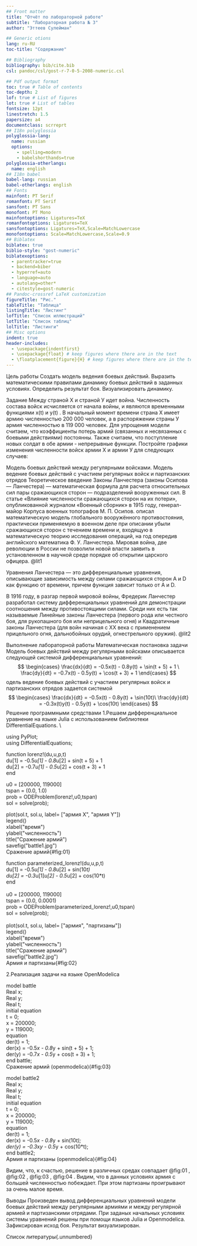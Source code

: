 ```yaml
---
## Front matter
title: "Отчёт по лабораторной работе"
subtitle: "Лабораторная работа № 3"
author: "Эттеев Сулейман"

## Generic otions
lang: ru-RU
toc-title: "Содержание"

## Bibliography
bibliography: bib/cite.bib
csl: pandoc/csl/gost-r-7-0-5-2008-numeric.csl

## Pdf output format
toc: true # Table of contents
toc-depth: 2
lof: true # List of figures
lot: true # List of tables
fontsize: 12pt
linestretch: 1.5
papersize: a4
documentclass: scrreprt
## I18n polyglossia
polyglossia-lang:
  name: russian
  options:
	- spelling=modern
	- babelshorthands=true
polyglossia-otherlangs:
  name: english
## I18n babel
babel-lang: russian
babel-otherlangs: english
## Fonts
mainfont: PT Serif
romanfont: PT Serif
sansfont: PT Sans
monofont: PT Mono
mainfontoptions: Ligatures=TeX
romanfontoptions: Ligatures=TeX
sansfontoptions: Ligatures=TeX,Scale=MatchLowercase
monofontoptions: Scale=MatchLowercase,Scale=0.9
## Biblatex
biblatex: true
biblio-style: "gost-numeric"
biblatexoptions:
  - parentracker=true
  - backend=biber
  - hyperref=auto
  - language=auto
  - autolang=other*
  - citestyle=gost-numeric
## Pandoc-crossref LaTeX customization
figureTitle: "Рис."
tableTitle: "Таблица"
listingTitle: "Листинг"
lofTitle: "Список иллюстраций"
lotTitle: "Список таблиц"
lolTitle: "Листинги"
## Misc options
indent: true
header-includes:
  - \usepackage{indentfirst}
  - \usepackage{float} # keep figures where there are in the text
  - \floatplacement{figure}{H} # keep figures where there are in the text
---
```

Цель работы
Создать модель ведения боевых действий. Выразить математическими правилами динамику боевых действий в заданных условиях. Определить результат боя. Визуализировать динамику.

Задание
Между страной Х и страной У идет война. Численность состава войск исчисляется от начала войны, и являются временными функциями x(t) и y(t) . В начальный момент времени страна Х имеет армию численностью 200 000 человек, а в распоряжении страны У армия численностью в 119 000 человек. Для упрощения модели считаем, что коэффициенты потерь армий (связанных и несвязанных с боевыми действиями) постоянны. Также считаем, что поступление новых солдат в обе армии - непрерывные функции.
Постройте графики изменения численности войск армии Х и армии У для следующих случаев:

Модель боевых действий между регулярными войсками.
Модель ведение боевых действий с участием регулярных войск и партизанских отрядов
Теоретическое введение
Законы Ланчестера (законы Осипова — Ланчестера) — математическая формула для расчета относительных сил пары сражающихся сторон — подразделений вооруженных сил. В статье «Влияние численности сражающихся сторон на их потери», опубликованной журналом «Военный сборник» в 1915 году, генерал-майор Корпуса военных топографов М. П. Осипов. описал математическую модель глобального вооружённого противостояния, практически применяемую в военном деле при описании убыли сражающихся сторон с течением времени и, входящую в математическую теорию исследования операций, на год опередив английского математика Ф. У. Ланчестера. Мировая война, две революции в России не позволили новой власти заявить в установленном в научной среде порядке об открытии царского офицера. @lit1

Уравнения Ланчестера — это дифференциальные уравнения, описывающие зависимость между силами сражающихся сторон A и D как функцию от времени, причем функция зависит только от A и D.

В 1916 году, в разгар первой мировой войны, Фредерик Ланчестер разработал систему дифференциальных уравнений для демонстрации соотношения между противостоящими силами. Среди них есть так называемые Линейные законы Ланчестера (первого рода или честного боя, для рукопашного боя или неприцельного огня) и Квадратичные законы Ланчестера (для войн начиная с XX века с применением прицельного огня, дальнобойных орудий, огнестрельного оружия). @lit2

Выполнение лабораторной работы
Математическая постановка задачи
Модель боевых действий между регулярными войсками описывается следующей системой дифференциальных уравнений: $$ \begin{cases} \frac{dx}{dt} = -0.5x(t) - 0.8y(t) + \sin(t + 5) + 1 \ \frac{dy}{dt} = -0.7x(t) - 0.5y(t) + \cos(t + 3) + 1 \end{cases} $$
одель ведение боевых действий с участием регулярных войск и партизанских отрядов задается системой $$ \begin{cases} \frac{dx}{dt} = -0.5x(t) - 0.8y(t) + \sin(10t)\ \frac{dy}{dt} = -0.3x(t)y(t) - 0.5y(t) + \cos(10t) \end{cases} $$
Решение программными средствами
1.Решаем дифференциальное уравнение на языке Julia с использованием библиотеки DifferentialEquations. \

  using PyPlot;    
  using DifferentialEquations;    
  
  function lorenz!(du,u,p,t)    
    du[1] = -0.5*u[1] - 0.8*u[2] + sin(t + 5) + 1    
    du[2] =  -0.7*u[1] - 0.5*u[2] + cos(t + 3) + 1    
  end    
  
  u0 = [200000, 119000]    
  tspan = (0.0,  1.0)    
  prob = ODEProblem(lorenz!,u0,tspan)    
  sol = solve(prob);       
  
  plot(sol.t, sol.u, label= ["армия X", "армия Y"])     
  legend()    
  xlabel("время")    
  ylabel("численность")    
  title("Сражение армий")    
  savefig("battle1.jpg")    
Сражение армий{#fig:01}

function parameterized_lorenz!(du,u,p,t)    
  du[1] = -0.5*u[1] - 0.8*u[2] + sin(10*t)    
  du[2] =  -0.3*u[1]*u[2] - 0.5*u[2] + cos(10*t)    
end    
\
u0 = [200000, 119000]    
tspan = (0.0,  0.0001)    
prob = ODEProblem(parameterized_lorenz!,u0,tspan)    
sol = solve(prob);    
\
plot(sol.t, sol.u, label= ["армия", "партизаны"])    
legend()    
xlabel("время")     
ylabel("численность")    
title("Сражение армий")    
savefig("battle2.jpg")     
Армия и партизаны{#fig:02}

2.Реализация задачи на языке OpenModelica

model battle    
  Real x;    
  Real y;    
  Real t;    
initial equation    
  t = 0;    
  x = 200000;    
  y = 119000;    
equation    
  der(t) = 1;    
  der(x) = -0.5*x - 0.8*y + sin(t + 5) + 1;    
  der(y) =  -0.7*x - 0.5*y + cos(t + 3) + 1;    
end battle;       
Сражение армий (openmodelica){#fig:03}

model battle2    
  Real x;    
  Real y;    
  Real t;    
initial equation    
  t = 0;    
  x = 200000;    
  y = 119000;    
equation    
  der(t) = 1;    
  der(x) = -0.5*x - 0.8*y + sin(10*t);    
  der(y) =  -0.3*x*y - 0.5*y + cos(10*t);    
end battle2;    
Армия и партизаны (openmodelica){#fig:04}

Видим, что, к счастью, решение в различных средах совпадает @fig:01 , @fig:02 , @fig:03 , @fig:04 . Видим, что в данных условиях армия с большей численностью побеждает. При этом партизаны проигрывают за очень малое время.

Выводы
Произведен вывод дифференциальных уравнений модели боевых действий между регулярными армиями и между регулярной армией и партизанскими отрядами. При заданых начальных условиях системы уравнений решены при помощи языков Julia и Openmodelica. Зафиксирован исход боя. Результат визуализирован.

Список литературы{.unnumbered}
